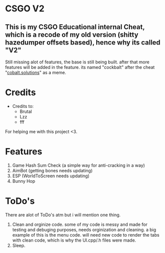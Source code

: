 # CSGO V2
This is my CSGO Educational internal Cheat, which is a recode of my old version (shitty hazedumper offsets based), hence why its called "V2"
---
Still missing alot of features, the base is still being built. after that more features will be added in the feature.
its named "cockbalt" after the cheat "[cobalt.solutions](https://cobalt.solutions/)" as a meme.

# Credits
* Credits to:
    * Brutal
    * Lzz
    * fff

For helping me with this project <3.

# Features
1. Game Hash Sum Check (a simple way for anti-cracking in a way)
1. AimBot (getting bones needs updating)
1. ESP (WorldToScreen needs updating)
1. Bunny Hop

# ToDo's
There are alot of ToDo's atm but i will mention one thing.
1. Clean and orginize code. some of my code is messy and made for testing and debuging purposes, needs orginization and cleaning. a big example of this is the menu code. will need new code to render the tabs with clean code, which is why the UI.cpp/.h files were made.
1. Sleep.
